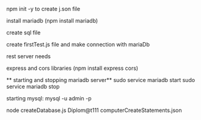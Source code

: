 npm init -y to create j.son file

install mariadb (npm install mariadb)

create sql file

create firstTest.js file and make connection with mariaDb

rest server needs

express and cors libraries (npm install express cors)

** starting and stopping mariadb server**
sudo service mariadb start
sudo service mariadb stop

starting mysql: mysql -u admin -p

node createDatabase.js Diplom@t111 computerCreateStatements.json
